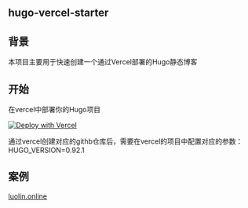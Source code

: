 ## hugo-vercel-starter

## 背景
本项目主要用于快速创建一个通过Vercel部署的Hugo静态博客
## 开始
在vercel中部署你的Hugo项目

[![Deploy with Vercel](https://vercel.com/button)](https://vercel.com/new/clone?repository-url=https%3A%2F%2Fgithub.com%2Fluolin-cn%2Fhugo-vercel-starter&env=HUGO_VERSION&envDescription=HUGO_VERSION%E9%9C%80%E8%A6%81%E8%AE%BE%E7%BD%AE%E4%B8%BA0.92.1)

通过vercel创建对应的githb仓库后，需要在vercel的项目中配置对应的参数：HUGO_VERSION=0.92.1

## 案例
[luolin.online](https://luolin.online/)